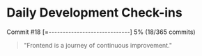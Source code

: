 # Daily Development Check-ins

Commit #18
[=-----------------------------] 5% (18/365 commits)

> "Frontend is a journey of continuous improvement."